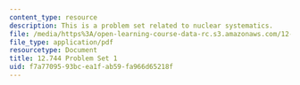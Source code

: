 ```yaml
---
content_type: resource
description: This is a problem set related to nuclear systematics.
file: /media/https%3A/open-learning-course-data-rc.s3.amazonaws.com/12-744-marine-isotope-chemistry-fall-2012/f7a7709593bcea1fab59fa966d65218f_MIT12_744F12_Prob_Set1.pdf
file_type: application/pdf
resourcetype: Document
title: 12.744 Problem Set 1
uid: f7a77095-93bc-ea1f-ab59-fa966d65218f
---
```

